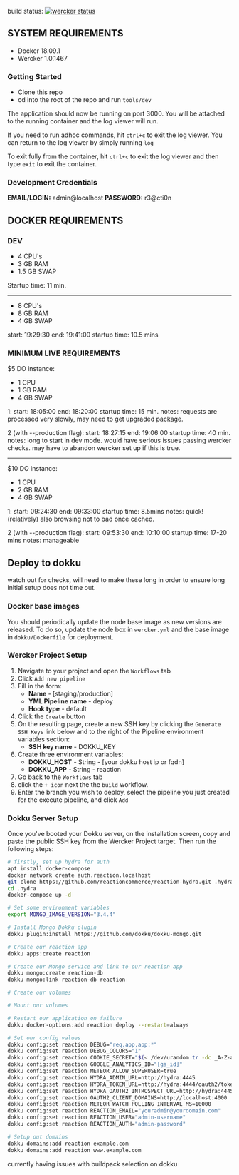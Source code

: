
build status: [![wercker status](https://app.wercker.com/status/881fe9d430fdbe1b2e1f5f4091f99c37/s/master "wercker status")](https://app.wercker.com/project/byKey/881fe9d430fdbe1b2e1f5f4091f99c37)

## SYSTEM REQUIREMENTS

- Docker 18.09.1
- Wercker 1.0.1467

### Getting Started

* Clone this repo
* cd into the root of the repo and run `tools/dev`

The application should now be running on port 3000. You will be attached to the running container and the log viewer will run.

If you need to run adhoc commands, hit `ctrl+c` to exit the log viewer. You can return to the log viewer by simply running `log`

To exit fully from the container, hit `ctrl+c` to exit the log viewer and then type `exit` to exit the container.

### Development Credentials

**EMAIL/LOGIN:** admin@localhost
**PASSWORD:** r3@cti0n


## DOCKER REQUIREMENTS

### DEV

- 4 CPU's
- 3 GB RAM
- 1.5 GB SWAP

Startup time: 11 min.

******************

- 8 CPU's
- 8 GB RAM
- 4 GB SWAP

start: 19:29:30
end: 19:41:00
startup time: 10.5 mins

### MINIMUM LIVE REQUIREMENTS

$5 DO instance:
- 1 CPU
- 1 GB RAM
- 4 GB SWAP

1:
start: 18:05:00
end: 18:20:00
startup time: 15 min.
notes: requests are processed very slowly, may need to get upgraded package.

2 (with --production flag):
start: 18:27:15
end: 19:06:00
startup time: 40 min.
notes: long to start in dev mode. would have serious issues passing wercker checks.
may have to abandon wercker set up if this is true.

******************

$10 DO instance:
- 1 CPU
- 2 GB RAM
- 4 GB SWAP

1:
start: 09:24:30
end: 09:33:00
startup time: 8.5mins
notes: quick! (relatively) also browsing not to bad once cached.

2 (with --production flag):
start: 09:53:30
end: 10:10:00
startup time: 17-20 mins
notes: manageable

## Deploy to dokku

watch out for checks, will need to make these long in order to ensure long initial setup does not time out.

### Docker base images

You should periodically update the node base image as new versions are released. To do so, update the node box in `wercker.yml` and the base image in `dokku/Dockerfile` for deployment.

### Wercker Project Setup

1. Navigate to your project and open the `Workflows` tab
2. Click `Add new pipeline`
3. Fill in the form:
    - **Name** - [staging/production]
    - **YML Pipeline name** - deploy
    - **Hook type** - default
4. Click the `Create` button
5. On the resulting page, create a new SSH key by clicking the `Generate SSH Keys` link below and to the right of the Pipeline environment variables section:
    - **SSH key name** - DOKKU_KEY
6. Create three environment variables:
    - **DOKKU_HOST** - String - [your dokku host ip or fqdn]
    - **DOKKU_APP** - String - reaction
7. Go back to the `Workflows` tab
8. click the `+ icon` next the the `build` workflow.
9. Enter the branch you wish to deploy, select the pipeline you just created for the execute pipeline, and click `Add`

### Dokku Server Setup

Once you've booted your Dokku server, on the installation screen, copy and paste the public SSH key from the Wercker Project target. Then run the following steps:

```bash
# firstly, set up hydra for auth
apt install docker-compose
docker network create auth.reaction.localhost
git clone https://github.com/reactioncommerce/reaction-hydra.git .hydra
cd .hydra
docker-compose up -d

# Set some environment variables
export MONGO_IMAGE_VERSION="3.4.4"

# Install Mongo Dokku plugin
dokku plugin:install https://github.com/dokku/dokku-mongo.git

# Create our reaction app
dokku apps:create reaction

# Create our Mongo service and link to our reaction app
dokku mongo:create reaction-db
dokku mongo:link reaction-db reaction

# Create our volumes

# Mount our volumes

# Restart our application on failure
dokku docker-options:add reaction deploy --restart=always

# Set our config values
dokku config:set reaction DEBUG="req,app,app:*"
dokku config:set reaction DEBUG_COLORS="1"
dokku config:set reaction COOKIE_SECRET="$(< /dev/urandom tr -dc _A-Z-a-z-0-9 | head -c64)"
dokku config:set reaction GOOGLE_ANALYTICS_ID="[ga_id]"
dokku config:set reaction METEOR_ALLOW_SUPERUSER=true
dokku config:set reaction HYDRA_ADMIN_URL=http://hydra:4445
dokku config:set reaction HYDRA_TOKEN_URL=http://hydra:4444/oauth2/token
dokku config:set reaction HYDRA_OAUTH2_INTROSPECT_URL=http://hydra:4445/oauth2/introspect
dokku config:set reaction OAUTH2_CLIENT_DOMAINS=http://localhost:4000
dokku config:set reaction METEOR_WATCH_POLLING_INTERVAL_MS=10000
dokku config:set reaction REACTION_EMAIL="youradmin@yourdomain.com"
dokku config:set reaction REACTION_USER="admin-username"
dokku config:set reaction REACTION_AUTH="admin-password"

# Setup out domains
dokku domains:add reaction example.com
dokku domains:add reaction www.example.com

```

currently having issues with buildpack selection on dokku
